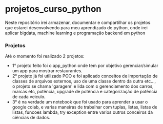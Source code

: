 # projetos_curso_python
Neste repositório irei armazenar, documentar e compartilhar os projetos que estarei desenvolvendo para meu aprendizado de python, onde irei aplicar bigdata, machine learning e programação backend em python

### Projetos
Até o momento foi realizado 2 projetos:
- 1° projeto feito foi o app_python onde tem por objetivo gerenciar/simular um app para mostrar restaurantes.
- 2° projeto já foi utilizado POO e foi aplicado conceitos de importação de classes de arquivos externos, uso de uma classe dentro da outra etc..., o projeto se chama 'garagem' e lida com o gerenciamento dos carros, marcas etc, potência, upgrade de potência e categorização de potência de cada veiculo.
- 3° é  na verdade um notebook que foi usado para aprender a usar o google colab, e varias maneiras de trabalhar com tuplas, listas, listas de listas, funcoes lambda, try exception entre varios outros conceiros da ciências de dados.
